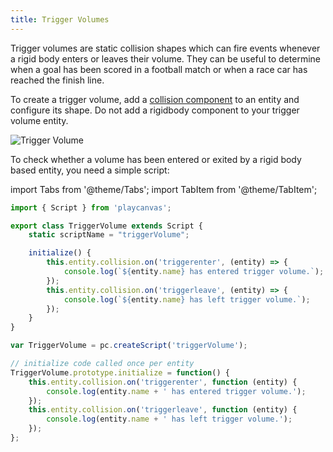 ```yaml
---
title: Trigger Volumes
---
```


Trigger volumes are static collision shapes which can fire events whenever a rigid body enters or leaves their volume. They can be useful to determine when a goal has been scored in a football match or when a race car has reached the finish line.

To create a trigger volume, add a [collision component][1] to an entity and configure its shape. Do not add a rigidbody component to your trigger volume entity.

![Trigger Volume](/img/user-manual/physics/trigger-volume.png)

To check whether a volume has been entered or exited by a rigid body based entity, you need a simple script:

import Tabs from '@theme/Tabs';
import TabItem from '@theme/TabItem';

<Tabs defaultValue="classic" groupId='script-code'>
<TabItem  value="esm" label="ESM">

```javascript
import { Script } from 'playcanvas';

export class TriggerVolume extends Script {
    static scriptName = "triggerVolume";

    initialize() {
        this.entity.collision.on('triggerenter', (entity) => {
            console.log(`${entity.name} has entered trigger volume.`);
        });
        this.entity.collision.on('triggerleave', (entity) => {
            console.log(`${entity.name} has left trigger volume.`);
        });
    }
}
```

</TabItem>
<TabItem value="classic" label="Classic">

```javascript
var TriggerVolume = pc.createScript('triggerVolume');

// initialize code called once per entity
TriggerVolume.prototype.initialize = function() {
    this.entity.collision.on('triggerenter', function (entity) {
        console.log(entity.name + ' has entered trigger volume.');
    });
    this.entity.collision.on('triggerleave', function (entity) {
        console.log(entity.name + ' has left trigger volume.');
    });
};
```

</TabItem>
</Tabs>

[1]: /user-manual/scenes/components/collision
